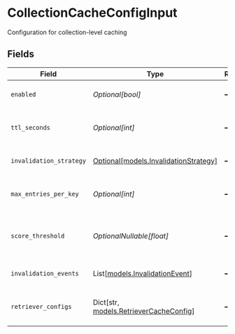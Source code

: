 # CollectionCacheConfigInput

Configuration for collection-level caching


## Fields

| Field                                                                       | Type                                                                        | Required                                                                    | Description                                                                 |
| --------------------------------------------------------------------------- | --------------------------------------------------------------------------- | --------------------------------------------------------------------------- | --------------------------------------------------------------------------- |
| `enabled`                                                                   | *Optional[bool]*                                                            | :heavy_minus_sign:                                                          | Whether caching is enabled                                                  |
| `ttl_seconds`                                                               | *Optional[int]*                                                             | :heavy_minus_sign:                                                          | Time-to-live for cache entries in seconds                                   |
| `invalidation_strategy`                                                     | [Optional[models.InvalidationStrategy]](../models/invalidationstrategy.md)  | :heavy_minus_sign:                                                          | Strategies for cache invalidation                                           |
| `max_entries_per_key`                                                       | *Optional[int]*                                                             | :heavy_minus_sign:                                                          | Maximum number of results to cache per key                                  |
| `score_threshold`                                                           | *OptionalNullable[float]*                                                   | :heavy_minus_sign:                                                          | Minimum score threshold for caching results                                 |
| `invalidation_events`                                                       | List[[models.InvalidationEvent](../models/invalidationevent.md)]            | :heavy_minus_sign:                                                          | Events that trigger cache invalidation                                      |
| `retriever_configs`                                                         | Dict[str, [models.RetrieverCacheConfig](../models/retrievercacheconfig.md)] | :heavy_minus_sign:                                                          | Retriever-specific cache configurations                                     |